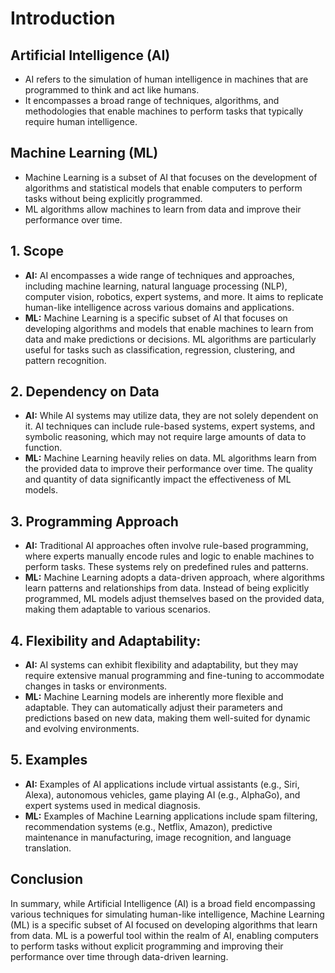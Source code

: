 # Introduction

## Artificial Intelligence (AI)
* AI refers to the simulation of human intelligence in machines that are programmed to think and act like humans.
* It encompasses a broad range of techniques, algorithms, and methodologies that enable machines to perform tasks that typically require human intelligence.

## Machine Learning (ML)
* Machine Learning is a subset of AI that focuses on the development of algorithms and statistical models that enable computers to perform tasks without being explicitly programmed.
* ML algorithms allow machines to learn from data and improve their performance over time.

## 1. Scope
* **AI:** AI encompasses a wide range of techniques and approaches, including machine learning, natural language processing (NLP), computer vision, robotics, expert systems, and more. It aims to replicate human-like intelligence across various domains and applications.
* **ML:** Machine Learning is a specific subset of AI that focuses on developing algorithms and models that enable machines to learn from data and make predictions or decisions. ML algorithms are particularly useful for tasks such as classification, regression, clustering, and pattern recognition.

## 2. Dependency on Data
* **AI:** While AI systems may utilize data, they are not solely dependent on it. AI techniques can include rule-based systems, expert systems, and symbolic reasoning, which may not require large amounts of data to function.
* **ML:** Machine Learning heavily relies on data. ML algorithms learn from the provided data to improve their performance over time. The quality and quantity of data significantly impact the effectiveness of ML models.

## 3. Programming Approach
* **AI:** Traditional AI approaches often involve rule-based programming, where experts manually encode rules and logic to enable machines to perform tasks. These systems rely on predefined rules and patterns.
* **ML:** Machine Learning adopts a data-driven approach, where algorithms learn patterns and relationships from data. Instead of being explicitly programmed, ML models adjust themselves based on the provided data, making them adaptable to various scenarios.

## 4. Flexibility and Adaptability:
* **AI:** AI systems can exhibit flexibility and adaptability, but they may require extensive manual programming and fine-tuning to accommodate changes in tasks or environments.
* **ML:** Machine Learning models are inherently more flexible and adaptable. They can automatically adjust their parameters and predictions based on new data, making them well-suited for dynamic and evolving environments.

## 5. Examples
* **AI:** Examples of AI applications include virtual assistants (e.g., Siri, Alexa), autonomous vehicles, game playing AI (e.g., AlphaGo), and expert systems used in medical diagnosis.
* **ML:** Examples of Machine Learning applications include spam filtering, recommendation systems (e.g., Netflix, Amazon), predictive maintenance in manufacturing, image recognition, and language translation.

## Conclusion
In summary, while Artificial Intelligence (AI) is a broad field encompassing various techniques for simulating human-like intelligence, Machine Learning (ML) is a specific subset of AI focused on developing algorithms that learn from data. ML is a powerful tool within the realm of AI, enabling computers to perform tasks without explicit programming and improving their performance over time through data-driven learning.
